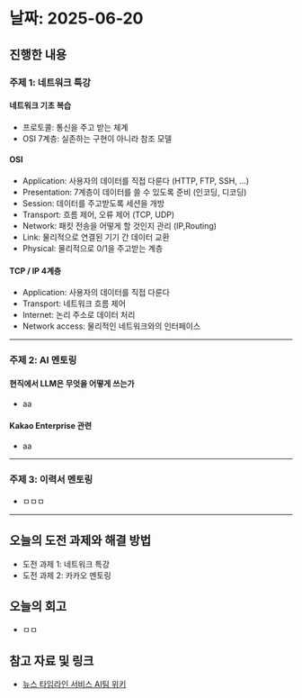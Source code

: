 # 날짜: 2025-06-20

## 진행한 내용
### 주제 1: 네트워크 특강
#### 네트워크 기초 복습
- 프로토콜: 통신을 주고 받는 체계
- OSI 7계층: 실존하는 구현이 아니라 참조 모델

#### OSI
- Application: 사용자의 데이터를 직접 다룬다 (HTTP, FTP, SSH, ...)
- Presentation: 7계층이 데이터를 쓸 수 있도록 준비 (인코딩, 디코딩)
- Session: 데이터를 주고받도록 세션을 개방
- Transport: 흐름 제어, 오류 제어 (TCP, UDP)
- Network: 패킷 전송을 어떻게 할 것인지 관리 (IP,Routing)
- Link: 물리적으로 연결된 기기 간 데이터 교환
- Physical: 물리적으로 0/1을 주고받는 계층

#### TCP / IP 4계층
- Application: 사용자의 데이터를 직접 다룬다
- Transport: 네트워크 흐름 제어
- Internet: 논리 주소로 데이터 처리
- Network access: 물리적인 네트워크와의 인터페이스

---

### 주제 2: AI 멘토링
#### 현직에서 LLM은 무엇을 어떻게 쓰는가
- aa

#### Kakao Enterprise 관련
- aa

---

### 주제 3: 이력서 멘토링
- ㅁㅁㅁ

---

## 오늘의 도전 과제와 해결 방법
- 도전 과제 1: 네트워크 특강
- 도전 과제 2: 카카오 멘토링

## 오늘의 회고
- ㅁㅁ

## 참고 자료 및 링크
- [뉴스 타임라인 서비스 AI팀 위키](https://github.com/100-hours-a-week/18-team-timeline-wiki/wiki/AI-Wiki)
